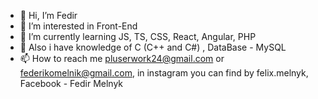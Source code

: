 - 👋 Hi, I’m Fedir
- 👀 I’m interested in Front-End
- 🌱 I’m currently learning JS, TS, CSS, React, Angular, PHP
- 🧠 Also i have knowledge of C (C++ and C#) , DataBase - MySQL
- 📫 How to reach me pluserwork24@gmail.com or federikomelnik@gmail.com, in instagram you can find by felix.melnyk, Facebook - Fedir Melnyk
